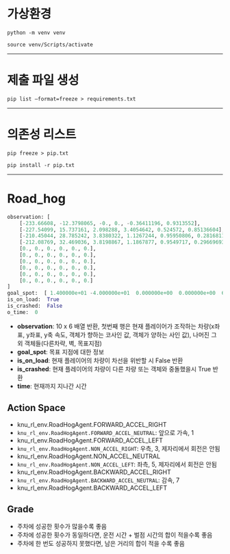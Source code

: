 # 가상환경

```shell
python -m venv venv
```
```shell
source venv/Scripts/activate
```

***

# 제출 파일 생성
```shell
pip list –format=freeze > requirements.txt
```

***

# 의존성 리스트
```shell
pip freeze > pip.txt
```
```shell
pip install -r pip.txt
```

***

# Road_hog
```python
observation: [
    [-233.66608, -12.3798065, -0., 0., -0.36411196, 0.9313552],
    [-227.54099, 15.737161, 2.098288, 3.4054642, 0.524572, 0.85136604],
    [-210.45044, 28.785242, 3.8380322, 1.1267244, 0.95950806, 0.2816811],
    [-212.08769, 32.469036, 3.8198867, 1.1867877, 0.9549717, 0.29669693],
    [0., 0., 0., 0., 0., 0.],
    [0., 0., 0., 0., 0., 0.],
    [0., 0., 0., 0., 0., 0.],
    [0., 0., 0., 0., 0., 0.],
    [0., 0., 0., 0., 0., 0.],
    [0., 0., 0., 0., 0., 0.]
]
goal_spot:  [ 1.400000e+01 -4.000000e+01  0.000000e+00  0.000000e+00  6.123234e-17  -1.000000e+00 ]
is_on_load:  True
is_crashed:  False
o_time:  0
```

* **observation**: 10 x 6 배열 반환, 첫번째 행은 현재 플레이어가 조작하는 차량(x좌표, y좌표, y축 속도, 객체가 향하는 코사인 값, 객체가 양하는 사인 값), 나머진 그 외 객체들(다른차략, 벽, 목표지점)
* **goal_spot**: 목표 지점에 대한 정보
* **is_on_load**: 현재 플레이어의 차량이 차선을 위반할 시 False 반환
* **is_crashed**: 현재 플레이어의 차량이 다른 차량 또는 객체와 중돌했을시 True 반환
* **time**: 현재까지 지나간 시간

## Action Space
* knu_rl_env.RoadHogAgent.FORWARD_ACCEL_RIGHT
* `knu_rl_env.RoadHogAgent.FORWARD_ACCEL_NEUTRAL`: 앞으로 가속, 1
* knu_rl_env.RoadHogAgent.FORWARD_ACCEL_LEFT
* `knu_rl_env.RoadHogAgent.NON_ACCEL_RIGHT`: 우측, 3, 제자리에서 회전은 안됨
* knu_rl_env.RoadHogAgent.NON_ACCEL_NEUTRAL
* `knu_rl_env.RoadHogAgent.NON_ACCEL_LEFT`: 좌측, 5, 제자리에서 회전은 안됨
* knu_rl_env.RoadHogAgent.BACKWARD_ACCEL_RIGHT
* `knu_rl_env.RoadHogAgent.BACKWARD_ACCEL_NEUTRAL`: 감속, 7
* knu_rl_env.RoadHogAgent.BACKWARD_ACCEL_LEFT


## Grade
* 주차에 성공한 횟수가 많을수록 좋음
* 주차에 성공한 횟수가 동일하다면, 운전 시간 + 벌점 시간의 합이 적을수록 좋음
* 주차에 한 번도 성공하지 못했다면, 남은 거리의 합이 적을 수록 좋음
